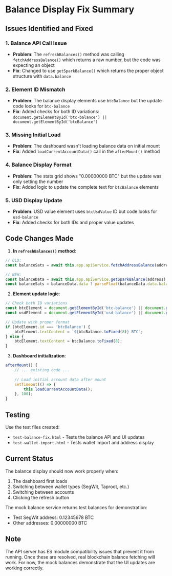 # Balance Display Fix Summary

## Issues Identified and Fixed

### 1. **Balance API Call Issue**
- **Problem**: The `refreshBalances()` method was calling `fetchAddressBalance()` which returns a raw number, but the code was expecting an object
- **Fix**: Changed to use `getSparkBalance()` which returns the proper object structure with `data.balance`

### 2. **Element ID Mismatch**
- **Problem**: The balance display elements use `btcBalance` but the update code looks for `btc-balance`
- **Fix**: Added checks for both ID variations: `document.getElementById('btc-balance') || document.getElementById('btcBalance')`

### 3. **Missing Initial Load**
- **Problem**: The dashboard wasn't loading balance data on initial mount
- **Fix**: Added `loadCurrentAccountData()` call in the `afterMount()` method

### 4. **Balance Display Format**
- **Problem**: The stats grid shows "0.00000000 BTC" but the update was only setting the number
- **Fix**: Added logic to update the complete text for `btcBalance` elements

### 5. **USD Display Update**
- **Problem**: USD value element uses `btcUsdValue` ID but code looks for `usd-balance`
- **Fix**: Added checks for both IDs and proper value updates

## Code Changes Made

1. **In `refreshBalances()` method**:
```javascript
// OLD:
const balanceSats = await this.app.apiService.fetchAddressBalance(address);

// NEW:
const balanceData = await this.app.apiService.getSparkBalance(address);
const balanceSats = balanceData.data ? parseFloat(balanceData.data.balance) * 100000000 : 0;
```

2. **Element update logic**:
```javascript
// Check both ID variations
const btcElement = document.getElementById('btc-balance') || document.getElementById('btcBalance');
const usdElement = document.getElementById('usd-balance') || document.getElementById('btcUsdValue');

// Update with proper format
if (btcElement.id === 'btcBalance') {
    btcElement.textContent = `${btcBalance.toFixed(8)} BTC`;
} else {
    btcElement.textContent = btcBalance.toFixed(8);
}
```

3. **Dashboard initialization**:
```javascript
afterMount() {
    // ... existing code ...
    
    // Load initial account data after mount
    setTimeout(() => {
        this.loadCurrentAccountData();
    }, 100);
}
```

## Testing

Use the test files created:
- `test-balance-fix.html` - Tests the balance API and UI updates
- `test-wallet-import.html` - Tests wallet import and address display

## Current Status

The balance display should now work properly when:
1. The dashboard first loads
2. Switching between wallet types (SegWit, Taproot, etc.)
3. Switching between accounts
4. Clicking the refresh button

The mock balance service returns test balances for demonstration:
- Test SegWit address: 0.12345678 BTC
- Other addresses: 0.00000000 BTC

## Note

The API server has ES module compatibility issues that prevent it from running. Once these are resolved, real blockchain balance fetching will work. For now, the mock balances demonstrate that the UI updates are working correctly.